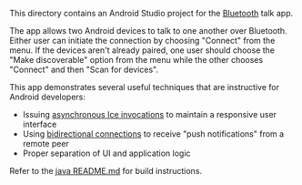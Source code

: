 This directory contains an Android Studio project for the [Bluetooth][1]
talk app.

The app allows two Android devices to talk to one another over Bluetooth.
Either user can initiate the connection by choosing "Connect" from the
menu. If the devices aren't already paired, one user should choose the
"Make discoverable" option from the menu while the other chooses "Connect"
and then "Scan for devices".

This app demonstrates several useful techniques that are instructive for
Android developers:

 * Issuing [asynchronous Ice invocations][2] to maintain a responsive user
   interface
 * Using [bidirectional connections][3] to receive "push notifications" from
   a remote peer
 * Proper separation of UI and application logic

Refer to the [java README.md](../../README.md) for build instructions.

[1]: https://doc.zeroc.com/ice/3.7/ice-plugins/icebt
[2]: https://doc.zeroc.com/ice/3.7/language-mappings/java-mapping/client-side-slice-to-java-mapping/asynchronous-method-invocation-ami-in-java
[3]: https://doc.zeroc.com/ice/4.0/client-server-features/connection-management/bidirectional-connections
